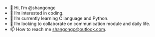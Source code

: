 - 👋 Hi, I’m @shangongc
- 👀 I’m interested in coding.
- 🌱 I’m currently learning C language and Python.
- 💞️ I’m looking to collaborate on communication module and daily life.
- 📫 How to reach me shangongc@outlook.com.

<!---
shangongc/shangongc is a ✨ special ✨ repository because its `README.md` (this file) appears on your GitHub profile.
You can click the Preview link to take a look at your changes.
--->
